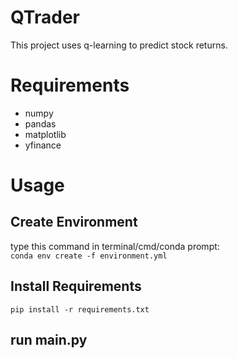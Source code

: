 # QTrader
This project uses q-learning to predict stock returns.

# Requirements
- numpy
- pandas
- matplotlib
- yfinance

# Usage
## Create Environment
type this command in terminal/cmd/conda prompt: <br>
``conda env create -f environment.yml``

## Install Requirements
``pip install -r requirements.txt``

## run main.py